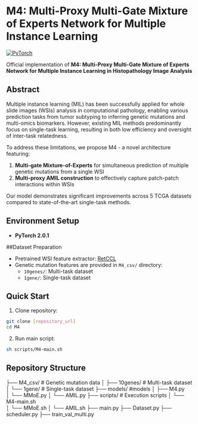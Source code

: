 # M4: Multi-Proxy Multi-Gate Mixture of Experts Network for Multiple Instance Learning

[![PyTorch](https://img.shields.io/badge/PyTorch-2.0.1-%23EE4C2C.svg)](https://pytorch.org/)

Official implementation of **M4: Multi-Proxy Multi-Gate Mixture of Experts Network for Multiple Instance Learning in Histopathology Image Analysis**

## Abstract
Multiple instance learning (MIL) has been successfully applied for whole slide images (WSIs) analysis in computational pathology, enabling various prediction tasks from tumor subtyping to inferring genetic mutations and multi-omics biomarkers. However, existing MIL methods predominantly focus on single-task learning, resulting in both low efficiency and oversight of inter-task relatedness. 

To address these limitations, we propose M4 - a novel architecture featuring:
1. **Multi-gate Mixture-of-Experts** for simultaneous prediction of multiple genetic mutations from a single WSI
2. **Multi-proxy AMIL construction** to effectively capture patch-patch interactions within WSIs

Our model demonstrates significant improvements across 5 TCGA datasets compared to state-of-the-art single-task methods.

## Environment Setup
- **PyTorch 2.0.1**

##Dataset Preparation
- Pretrained WSI feature extractor: [RetCCL](https://github.com/Xiyue-Wang/RetCCL)
- Genetic mutation features are provided in `M4_csv/` directory:
  - `10genes/`: Multi-task dataset
  - `1gene/`: Single-task dataset

## Quick Start
1. Clone repository:
```bash
git clone [repository_url]
cd M4
```
2. Run main script:
```bash
sh scripts/M4-main.sh
```
## Repository Structure
├── M4_csv/                 # Genetic mutation data
│   ├── 10genes/           # Multi-task dataset
│   └── 1gene/             # Single-task dataset
├── models/                #models
│   ├── M4.py   
│   └── MMoE.py
│   └── AMIL.py
├── scripts/               # Execution scripts
│   └── M4-main.sh   
│   └── MMoE.sh
│   └── AMIL.sh
├── main.py
├── Dataset.py
├── scheduler.py
├── train_val_multi.py
